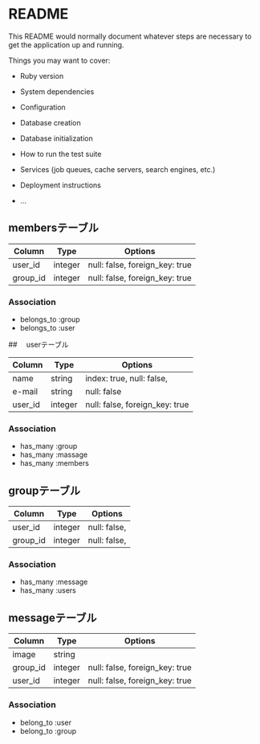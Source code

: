 # README

This README would normally document whatever steps are necessary to get the
application up and running.

Things you may want to cover:

* Ruby version

* System dependencies

* Configuration

* Database creation

* Database initialization

* How to run the test suite

* Services (job queues, cache servers, search engines, etc.)

* Deployment instructions

* ...

## membersテーブル

|Column|Type|Options|
|------|----|-------|
|user_id|integer|null: false, foreign_key: true|
|group_id|integer|null: false, foreign_key: true|

### Association
- belongs_to :group
- belongs_to :user

##　 userテーブル

|Column|Type|Options|
|------|----|-------|
|name|string|index: true, null: false,|
|e-mail|string|null: false|
|user_id|integer|null: false, foreign_key: true|

### Association
- has_many :group
- has_many :massage
- has_many :members

##  groupテーブル

|Column|Type|Options|
|------|----|-------|
|user_id|integer|null: false,|
|group_id|integer|null: false,|

### Association
- has_many :message
- has_many :users

##  messageテーブル

|Column|Type|Options|
|------|----|-------| 
|image|string|
|group_id|integer|null: false, foreign_key: true|
|user_id|integer|null: false, foreign_key: true|

### Association
- belong_to :user
- belong_to :group
